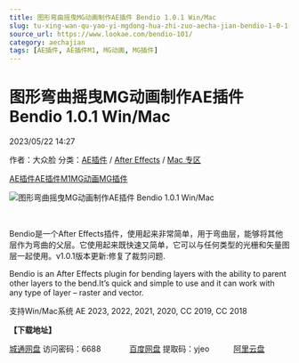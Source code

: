 ```yaml
---
title: 图形弯曲摇曳MG动画制作AE插件 Bendio 1.0.1 Win/Mac
slug: tu-xing-wan-qu-yao-yi-mgdong-hua-zhi-zuo-aecha-jian-bendio-1-0-1-win-mac
source_url: https://www.lookae.com/bendio-101/
category: aechajian
tags: [AE插件, AE插件M1, MG动画, MG插件]
---
```

# 图形弯曲摇曳MG动画制作AE插件 Bendio 1.0.1 Win/Mac

2023/05/22 14:27

作者：大众脸
分类：[AE插件](https://www.lookae.com/after-effects/aechajian/) / [After Effects](https://www.lookae.com/after-effects/) / [Mac 专区](https://www.lookae.com/mac-osx/)

[AE插件](https://www.lookae.com/tag/ae%e6%8f%92%e4%bb%b6/)[AE插件M1](https://www.lookae.com/tag/aem1/)[MG动画](https://www.lookae.com/tag/mg%e5%8a%a8%e7%94%bb/)[MG插件](https://www.lookae.com/tag/mg%e6%8f%92%e4%bb%b6/)

![图形弯曲摇曳MG动画制作AE插件 Bendio 1.0.1 Win/Mac](https://www.lookae.com/wp-content/uploads/2022/11/Bendio-.jpg "图形弯曲摇曳MG动画制作AE插件 Bendio 1.0.1 Win/Mac-LookAE.com")

[﻿﻿﻿](https://cloud.video.taobao.com//play/u/705956171/p/1/e/6/t/1/386100569729.mp4)

Bendio是一个After Effects插件，使用起来非常简单，用于弯曲层，能够将其他层作为弯曲的父层。它使用起来既快速又简单，它可以与任何类型的光栅和矢量图层一起使用。v1.0.1版本更新:修复了裁剪问题.

Bendio is an After Effects plugin for bending layers with the ability to parent other layers to the bend.It’s quick and simple to use and it can work with any type of layer – raster and vector.

支持Win/Mac系统 AE 2023, 2022, 2021, 2020, CC 2019, CC 2018

**【下载地址】**

[城通网盘](https://url70.ctfile.com/f/2827370-859853358-cfe72e?p=4431) 访问密码：6688             [百度网盘](https://pan.baidu.com/s/1W-6XtIkvSAC9lws_sXKxHQ?pwd=yjeo) 提取码：yjeo           [阿里云盘](https://www.aliyundrive.com/s/YaP1Nzus5tL)
